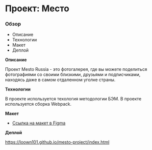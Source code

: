 # Проект: Место

### Обзор
* Описание
* Технологии
* Макет
* Деплой

**Описание**

Проект Mesto Russia - это фотогалерея, где вы можете поделиться фотографиями со своими близкими, друзьями и подписчиками, находясь даже в самом отдаленном уголке страны.

**Технологии**

В проекте используется техология методологии БЭМ.
В проекте используется сборка Webpack.

**Макет**

* [Ссылка на макет в Figma](https://www.figma.com/file/2cn9N9jSkmxD84oJik7xL7/JavaScript.-Sprint-4?node-id=28212%3A326)

**Деплой**

https://loown101.github.io/mesto-project/index.html

